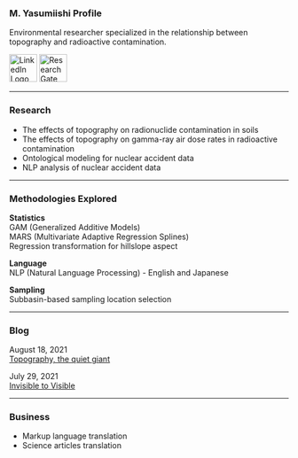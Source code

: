 ### M. Yasumiishi Profile

Environmental researcher specialized in the relationship between topography and radioactive contamination.

<a href="https://www.linkedin.com/in/misay/" target="_blank"><img src="https://restingrock.com/img/linkedin-icon-2.svg" alt="LinkedIn Logo" width="50" height="50"/></a>
<a href="https://www.researchgate.net/profile/Misa-Yasumiishi" target="_blank"><img src="https://restingrock.com/img/researchgate_icon_130843.png" alt="ResearchGate" width="50" height="50"/></a>

---

### Research

- The effects of topography on radionuclide contamination in soils
- The effects of topography on gamma-ray air dose rates in radioactive contamination
- Ontological modeling for nuclear accident data
- NLP analysis of nuclear accident data

---

### Methodologies Explored

**Statistics**<br />
GAM (Generalized Additive Models)<br />
MARS (Multivariate Adaptive Regression Splines)<br />
Regression transformation for hillslope aspect<br />

**Language**<br />
NLP (Natural Language Processing) - English and Japanese<br />

**Sampling**<br />
Subbasin-based sampling location selection

---

### Blog

August 18, 2021<br />
<a href="https://www.linkedin.com/feed/update/urn:li:activity:6833944453737263104/" target="_blank">Topography, the quiet giant</a>
                                                                                      
July 29, 2021<br />
<a href="https://www.linkedin.com/pulse/invisible-visible-misa-yasumiishi/" target="_blank">Invisible to Visible</a>

---

### Business

- Markup language translation
- Science articles translation
